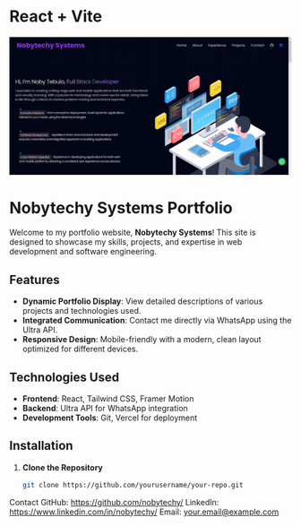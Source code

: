 # React + Vite
![Portfolio Screenshot](img.png)

# Nobytechy Systems Portfolio

Welcome to my portfolio website, **Nobytechy Systems**! This site is designed to showcase my skills, projects, and expertise in web development and software engineering.

## **Features**

- **Dynamic Portfolio Display**: View detailed descriptions of various projects and technologies used.
- **Integrated Communication**: Contact me directly via WhatsApp using the Ultra API.
- **Responsive Design**: Mobile-friendly with a modern, clean layout optimized for different devices.

## **Technologies Used**

- **Frontend**: React, Tailwind CSS, Framer Motion
- **Backend**: Ultra API for WhatsApp integration
- **Development Tools**: Git, Vercel for deployment

## **Installation**

1. **Clone the Repository**
   ```bash
   git clone https://github.com/yourusername/your-repo.git


Contact
    GitHub: https://github.com/nobytechy/
    LinkedIn: https://www.linkedin.com/in/nobytechy/
    Email: your.email@example.com
